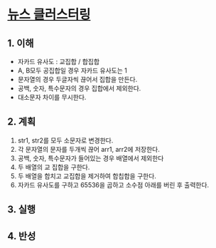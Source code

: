 # [뉴스 클러스터링](https://programmers.co.kr/learn/courses/30/lessons/17677)

## 1. 이해

- 자카드 유사도 : 교집합 / 합집합
- A, B모두 공집합일 경우 자카드 유사도는 1
- 문자열의 경우 두글자씩 끊어서 집합을 만든다.
- 공백, 숫자, 특수문자의 경우 집합에서 제외한다.
- 대소문자 차이를 무시한다.

## 2. 계획

1. str1, str2를 모두 소문자로 변경한다.
2. 각 문자열의 문자를 두개씩 끊어 arr1, arr2에 저장한다.
3. 공백, 숫자, 특수문자가 들어있는 경우 배열에서 제외한다
4. 두 배열의 교 집합을 구한다.
5. 두 배열을 합치고 교집합을 제거하여 합칩합을 구한다.
6. 자카드 유사도를 구하고 65536을 곱하고 소수점 아래를 버린 후 출력한다.

## 3. 실행

## 4. 반성

